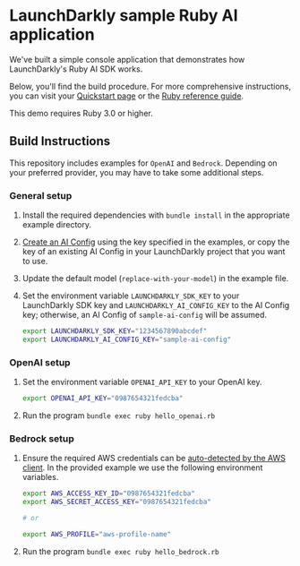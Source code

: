 # LaunchDarkly sample Ruby AI application

We've built a simple console application that demonstrates how LaunchDarkly's Ruby AI SDK works.

Below, you'll find the build procedure. For more comprehensive instructions, you can visit your [Quickstart page](https://docs.launchdarkly.com/home/ai-configs/quickstart) or the [Ruby reference guide](https://docs.launchdarkly.com/sdk/ai/ruby).

This demo requires Ruby 3.0 or higher.

## Build Instructions

This repository includes examples for `OpenAI` and `Bedrock`. Depending on your preferred provider, you may have to take some additional steps.

### General setup

1. Install the required dependencies with `bundle install` in the appropriate example directory.
1. [Create an AI Config](https://launchdarkly.com/docs/home/ai-configs/create) using the key specified in the examples, or copy the key of an existing AI Config in your LaunchDarkly project that you want to use.
1. Update the default model (`replace-with-your-model`) in the example file.
1. Set the environment variable `LAUNCHDARKLY_SDK_KEY` to your LaunchDarkly SDK key and `LAUNCHDARKLY_AI_CONFIG_KEY` to the AI Config key; otherwise, an AI Config of `sample-ai-config` will be assumed.

   ```bash
   export LAUNCHDARKLY_SDK_KEY="1234567890abcdef"
   export LAUNCHDARKLY_AI_CONFIG_KEY="sample-ai-config"
   ```

### OpenAI setup

1. Set the environment variable `OPENAI_API_KEY` to your OpenAI key.

   ```bash
   export OPENAI_API_KEY="0987654321fedcba"
   ```

1. Run the program `bundle exec ruby hello_openai.rb`

### Bedrock setup

1. Ensure the required AWS credentials can be [auto-detected by the AWS client][aws-configuration]. In the provided example we use the following environment variables.

   ```bash
   export AWS_ACCESS_KEY_ID="0987654321fedcba"
   export AWS_SECRET_ACCESS_KEY="0987654321fedcba"

   # or

   export AWS_PROFILE="aws-profile-name"
   ```

1. Run the program `bundle exec ruby hello_bedrock.rb`

[aws-configuration]: https://docs.aws.amazon.com/sdk-for-ruby/v3/developer-guide/configuring.html#precedence-settings